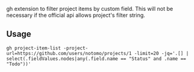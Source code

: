 gh extension to filter project items by custom field.
This will not be necessary if the official api allows project's filter string.

## Usage

```
gh project-item-list -project-url=https://github.com/users/notomo/projects/1 -limit=20 -jq='.[] | select(.fieldValues.nodes|any(.field.name == "Status" and .name == "Todo"))'
```
